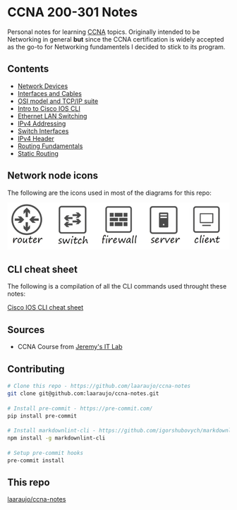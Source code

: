 # CCNA 200-301 Notes

Personal notes for learning [CCNA](https://www.cisco.com/site/us/en/learn/training-certifications/certifications/enterprise/ccna/index.html) topics.
Originally intended to be Networking in general **but** since the CCNA certification is widely accepted as the go-to for Networking fundamentels I decided to stick to its program.

## Contents

* [Network Devices](./contents/network_devices/)
* [Interfaces and Cables](./contents/interfaces_and_cables/)
* [OSI model and TCP/IP suite](./contents/osi_model_and_tcp_ip_suite/)
* [Intro to Cisco IOS CLI](./contents/intro_to_cisco_cli/)
* [Ethernet LAN Switching](./contents/ethernet_lan_switching/)
* [IPv4 Addressing](./contents/ipv4_addressing/)
* [Switch Interfaces](./contents/switch_interfaces/)
* [IPv4 Header](./contents/ipv4_header/)
* [Routing Fundamentals](./contents/routing_fundamentals/)
* [Static Routing](./contents/static_routing/)

## Network node icons

The following are the icons used in most of the diagrams for this repo:

![Icon used in various diagrams and examples](./docs/node_icons.png)

## CLI cheat sheet

The following is a compilation of all the CLI commands used throught these notes:

[Cisco IOS CLI cheat sheet](./cheat_sheet/README.md)

## Sources

* CCNA Course from [Jeremy's IT Lab](https://www.youtube.com/playlist?list=PLxbwE86jKRgMpuZuLBivzlM8s2Dk5lXBQ)

## Contributing

```bash
# Clone this repo - https://github.com/laaraujo/ccna-notes
git clone git@github.com:laaraujo/ccna-notes.git

# Install pre-commit - https://pre-commit.com/
pip install pre-commit

# Install markdownlint-cli - https://github.com/igorshubovych/markdownlint-cli
npm install -g markdownlint-cli

# Setup pre-commit hooks
pre-commit install
```

## This repo

[laaraujo/ccna-notes](https://github.com/laaraujo/ccna-notes)
